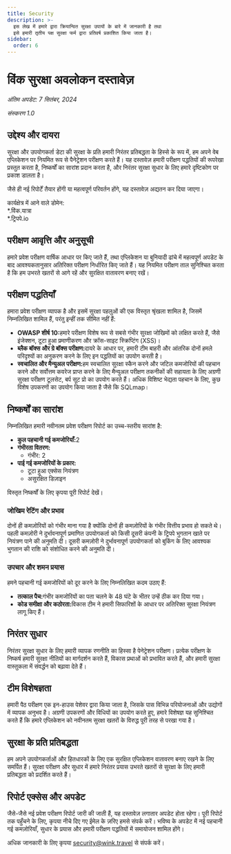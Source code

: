 ```yaml
---
title: Security
description: >-
  इस लेख में हमारे द्वारा क्रियान्वित सुरक्षा उपायों के बारे में जानकारी है तथा
  इसे हमारी तृतीय पक्ष सुरक्षा फर्म द्वारा प्रतिवर्ष प्रकाशित किया जाता है।
sidebar:
  order: 6
---
```

# विंक सुरक्षा अवलोकन दस्तावेज़

*अंतिम अपडेट: 7 सितंबर, 2024*

*संस्करण 1.0*

## उद्देश्य और दायरा

सुरक्षा और उपयोगकर्ता डेटा की सुरक्षा के प्रति हमारी निरंतर प्रतिबद्धता के हिस्से के रूप में, हम अपने वेब एप्लिकेशन पर नियमित रूप से पैनेट्रेशन परीक्षण करते हैं। यह दस्तावेज़ हमारी परीक्षण पद्धतियों की रूपरेखा प्रस्तुत करता है, निष्कर्षों का सारांश प्रदान करता है, और निरंतर सुरक्षा सुधार के लिए हमारे दृष्टिकोण पर प्रकाश डालता है।

जैसे ही नई रिपोर्टें तैयार होंगी या महत्वपूर्ण परिवर्तन होंगे, यह दस्तावेज़ अद्यतन कर दिया जाएगा।

कार्यक्षेत्र में आने वाले डोमेन:\
\*.विंक.यात्रा\
\*.ट्रिपपे.io

## परीक्षण आवृत्ति और अनुसूची

हमारे प्रवेश परीक्षण वार्षिक आधार पर किए जाते हैं, तथा एप्लिकेशन या बुनियादी ढांचे में महत्वपूर्ण अपडेट के बाद आवश्यकतानुसार अतिरिक्त परीक्षण निर्धारित किए जाते हैं। यह नियमित परीक्षण ताल सुनिश्चित करता है कि हम उभरते खतरों से आगे रहें और सुरक्षित वातावरण बनाए रखें।

## परीक्षण पद्धतियाँ

हमारा प्रवेश परीक्षण व्यापक है और इसमें सुरक्षा पहलुओं की एक विस्तृत श्रृंखला शामिल है, जिसमें निम्नलिखित शामिल हैं, परंतु इन्हीं तक सीमित नहीं हैं:

* **OWASP शीर्ष 10:**&#x939;मारे परीक्षण विशेष रूप से सबसे गंभीर सुरक्षा जोखिमों को लक्षित करते हैं, जैसे इंजेक्शन, टूटा हुआ प्रमाणीकरण और क्रॉस-साइट स्क्रिप्टिंग (XSS)।
* **ब्लैक बॉक्स और ग्रे बॉक्स परीक्षण:**&#x926;ायरे के आधार पर, हमारी टीम बाहरी और आंतरिक दोनों हमले परिदृश्यों का अनुकरण करने के लिए इन पद्धतियों का उपयोग करती है।
* **स्वचालित और मैन्युअल परीक्षण:**&#x939;म स्वचालित सुरक्षा स्कैन करने और जटिल कमजोरियों की पहचान करने और सर्वोत्तम कवरेज प्राप्त करने के लिए मैन्युअल परीक्षण तकनीकों की सहायता के लिए अग्रणी सुरक्षा परीक्षण टूलसेट, बर्प सूट प्रो का उपयोग करते हैं। अधिक विशिष्ट भेद्यता पहचान के लिए, कुछ विशेष उपकरणों का उपयोग किया जाता है जैसे कि SQLmap।

## निष्कर्षों का सारांश

निम्नलिखित हमारी नवीनतम प्रवेश परीक्षण रिपोर्ट का उच्च-स्तरीय सारांश है:

* **कुल पहचानी गई कमजोरियाँ:**&#x32;
* **गंभीरता वितरण:**
  * गंभीर: 2
* **पाई गई कमजोरियों के प्रकार:**
  * टूटा हुआ एक्सेस नियंत्रण
  * असुरक्षित डिज़ाइन

विस्तृत निष्कर्षों के लिए कृपया पूरी रिपोर्ट देखें।

### जोखिम रेटिंग और प्रभाव

दोनों ही कमज़ोरियों को गंभीर माना गया है क्योंकि दोनों ही कमज़ोरियों के गंभीर वित्तीय प्रभाव हो सकते थे। पहली कमज़ोरी ने दुर्भावनापूर्ण प्रमाणित उपयोगकर्ता को किसी दूसरी कंपनी के ट्रिपपे भुगतान खाते पर नियंत्रण पाने की अनुमति दी। दूसरी कमज़ोरी ने दुर्भावनापूर्ण उपयोगकर्ता को बुकिंग के लिए आवश्यक भुगतान की राशि को संशोधित करने की अनुमति दी।

### उपचार और शमन प्रयास

हमने पहचानी गई कमजोरियों को दूर करने के लिए निम्नलिखित कदम उठाए हैं:

* **तत्काल पैच:**&#x917;ंभीर कमजोरियों का पता चलने के 48 घंटे के भीतर उन्हें ठीक कर दिया गया।
* **कोड समीक्षा और कठोरता:**&#x935;िकास टीम ने हमारी सिफारिशों के आधार पर अतिरिक्त सुरक्षा नियंत्रण लागू किए हैं।

## निरंतर सुधार

निरंतर सुरक्षा सुधार के लिए हमारी व्यापक रणनीति का हिस्सा है पेनेट्रेशन परीक्षण। प्रत्येक परीक्षण के निष्कर्ष हमारी सुरक्षा नीतियों का मार्गदर्शन करते हैं, विकास प्रथाओं को प्रभावित करते हैं, और हमारी सुरक्षा वास्तुकला में संवर्द्धन को बढ़ावा देते हैं।

## टीम विशेषज्ञता

हमारी पैठ परीक्षण एक इन-हाउस पेशेवर द्वारा किया जाता है, जिसके पास विभिन्न परियोजनाओं और उद्योगों में व्यापक अनुभव है। अग्रणी उपकरणों और विधियों का उपयोग करते हुए, हमारे विशेषज्ञ यह सुनिश्चित करते हैं कि हमारे एप्लिकेशन को नवीनतम सुरक्षा खतरों के विरुद्ध पूरी तरह से परखा गया है।

## सुरक्षा के प्रति प्रतिबद्धता

हम अपने उपयोगकर्ताओं और हितधारकों के लिए एक सुरक्षित एप्लिकेशन वातावरण बनाए रखने के लिए समर्पित हैं। सुरक्षा परीक्षण और सुधार में हमारे निरंतर प्रयास उभरते खतरों से सुरक्षा के लिए हमारी प्रतिबद्धता को प्रदर्शित करते हैं।

## रिपोर्ट एक्सेस और अपडेट

जैसे-जैसे नई प्रवेश परीक्षण रिपोर्ट जारी की जाती हैं, यह दस्तावेज़ लगातार अपडेट होता रहेगा। पूरी रिपोर्ट तक पहुँचने के लिए, कृपया नीचे दिए गए ईमेल के ज़रिए हमसे संपर्क करें। भविष्य के अपडेट में नई पहचानी गई कमज़ोरियाँ, सुधार के प्रयास और हमारी परीक्षण पद्धतियों में समायोजन शामिल होंगे।

अधिक जानकारी के लिए कृपया security@wink.travel से संपर्क करें।

